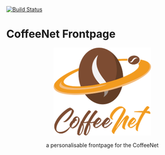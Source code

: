 [![Build Status](https://travis-ci.org/coffeenet/coffeenet-frontpage.svg?branch=master)](https://travis-ci.org/coffeenet/coffeenet-frontpage)

# CoffeeNet Frontpage

<p align="center">
    <img src="https://raw.githubusercontent.com/coffeenet/coffeenet.github.io/code/static/img/coffenet_logo.png" width="256px" alt="CoffeeNet Logo" />
</p>

<p align="center">
    a personalisable frontpage for the CoffeeNet
</p>

